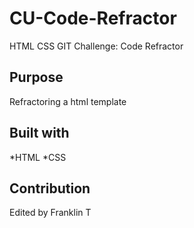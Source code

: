 # CU-Code-Refractor
HTML CSS GIT Challenge: Code Refractor

##  Purpose 
Refractoring a html template 

## Built with 
*HTML 
*CSS 

## Contribution 
Edited by Franklin T 
